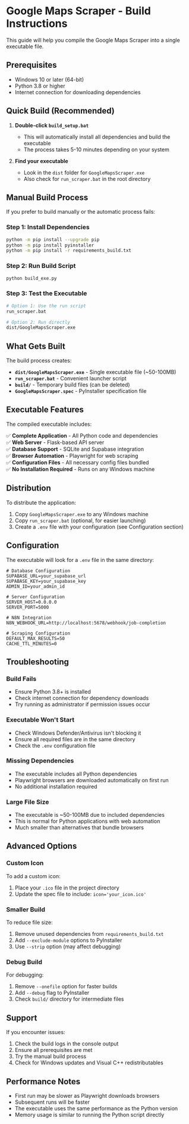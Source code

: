 # Google Maps Scraper - Build Instructions

This guide will help you compile the Google Maps Scraper into a single executable file.

## Prerequisites

- Windows 10 or later (64-bit)
- Python 3.8 or higher
- Internet connection for downloading dependencies

## Quick Build (Recommended)

1. **Double-click `build_setup.bat`**
   - This will automatically install all dependencies and build the executable
   - The process takes 5-10 minutes depending on your system

2. **Find your executable**
   - Look in the `dist` folder for `GoogleMapsScraper.exe`
   - Also check for `run_scraper.bat` in the root directory

## Manual Build Process

If you prefer to build manually or the automatic process fails:

### Step 1: Install Dependencies
```bash
python -m pip install --upgrade pip
python -m pip install pyinstaller
python -m pip install -r requirements_build.txt
```

### Step 2: Run Build Script
```bash
python build_exe.py
```

### Step 3: Test the Executable
```bash
# Option 1: Use the run script
run_scraper.bat

# Option 2: Run directly
dist/GoogleMapsScraper.exe
```

## What Gets Built

The build process creates:

- **`dist/GoogleMapsScraper.exe`** - Single executable file (~50-100MB)
- **`run_scraper.bat`** - Convenient launcher script
- **`build/`** - Temporary build files (can be deleted)
- **`GoogleMapsScraper.spec`** - PyInstaller specification file

## Executable Features

The compiled executable includes:

✅ **Complete Application** - All Python code and dependencies  
✅ **Web Server** - Flask-based API server  
✅ **Database Support** - SQLite and Supabase integration  
✅ **Browser Automation** - Playwright for web scraping  
✅ **Configuration Files** - All necessary config files bundled  
✅ **No Installation Required** - Runs on any Windows machine  

## Distribution

To distribute the application:

1. Copy `GoogleMapsScraper.exe` to any Windows machine
2. Copy `run_scraper.bat` (optional, for easier launching)
3. Create a `.env` file with your configuration (see Configuration section)

## Configuration

The executable will look for a `.env` file in the same directory:

```env
# Database Configuration
SUPABASE_URL=your_supabase_url
SUPABASE_KEY=your_supabase_key
ADMIN_ID=your_admin_id

# Server Configuration
SERVER_HOST=0.0.0.0
SERVER_PORT=5000

# N8N Integration
N8N_WEBHOOK_URL=http://localhost:5678/webhook/job-completion

# Scraping Configuration
DEFAULT_MAX_RESULTS=50
CACHE_TTL_MINUTES=0
```

## Troubleshooting

### Build Fails
- Ensure Python 3.8+ is installed
- Check internet connection for dependency downloads
- Try running as administrator if permission issues occur

### Executable Won't Start
- Check Windows Defender/Antivirus isn't blocking it
- Ensure all required files are in the same directory
- Check the `.env` configuration file

### Missing Dependencies
- The executable includes all Python dependencies
- Playwright browsers are downloaded automatically on first run
- No additional installation required

### Large File Size
- The executable is ~50-100MB due to included dependencies
- This is normal for Python applications with web automation
- Much smaller than alternatives that bundle browsers

## Advanced Options

### Custom Icon
To add a custom icon:
1. Place your `.ico` file in the project directory
2. Update the spec file to include: `icon='your_icon.ico'`

### Smaller Build
To reduce file size:
1. Remove unused dependencies from `requirements_build.txt`
2. Add `--exclude-module` options to PyInstaller
3. Use `--strip` option (may affect debugging)

### Debug Build
For debugging:
1. Remove `--onefile` option for faster builds
2. Add `--debug` flag to PyInstaller
3. Check `build/` directory for intermediate files

## Support

If you encounter issues:

1. Check the build logs in the console output
2. Ensure all prerequisites are met
3. Try the manual build process
4. Check for Windows updates and Visual C++ redistributables

## Performance Notes

- First run may be slower as Playwright downloads browsers
- Subsequent runs will be faster
- The executable uses the same performance as the Python version
- Memory usage is similar to running the Python script directly
